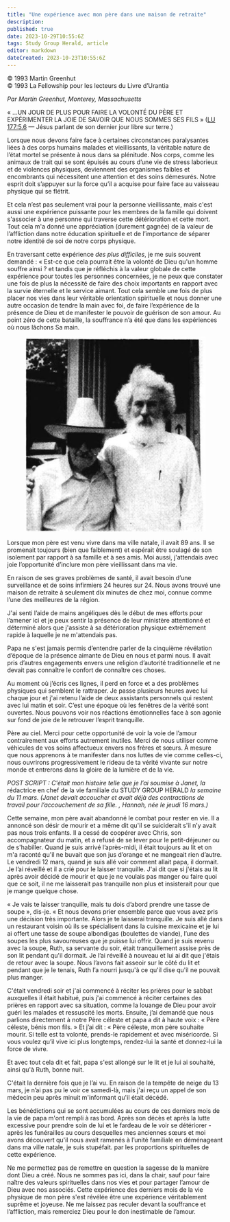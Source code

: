 ```yaml
---
title: "Une expérience avec mon père dans une maison de retraite"
description: 
published: true
date: 2023-10-29T10:55:6Z
tags: Study Group Herald, article
editor: markdown
dateCreated: 2023-10-23T10:55:6Z
---
```


<p class="v-card v-sheet theme--light grey lighten-3 px-2">© 1993 Martin Greenhut<br>© 1993 La Fellowship pour les lecteurs du Livre d’Urantia</p>


_Par Martin Greenhut, Monterey, Massachusetts_

« ...UN JOUR DE PLUS POUR FAIRE LA VOLONTÉ DU PÈRE ET EXPÉRIMENTER LA JOIE DE SAVOIR QUE NOUS SOMMES SES FILS » ([LU 177:5.6](/fr/The_Urantia_Book/177#p5_6) — Jésus parlant de son dernier jour libre sur terre.)

Lorsque nous devons faire face à certaines circonstances paralysantes liées à des corps humains malades et vieillissants, la véritable nature de l’état mortel se présente à nous dans sa plénitude. Nos corps, comme les animaux de trait qui se sont épuisés au cours d’une vie de stress laborieux et de violences physiques, deviennent des organismes faibles et encombrants qui nécessitent une attention et des soins démesurés. Notre esprit doit s’appuyer sur la force qu’il a acquise pour faire face au vaisseau physique qui se flétrit.

Et cela n’est pas seulement vrai pour la personne vieillissante, mais c'est aussi une expérience puissante pour les membres de la famille qui doivent s'associer à une personne qui traverse cette détérioration et cette mort. Tout cela m'a donné une appréciation (durement gagnée) de la valeur de l’affliction dans notre éducation spirituelle et de l’importance de séparer notre identité de soi de notre corps physique.

En traversant cette expérience _des plus difficiles_, je me suis souvent demandé : « Est-ce que cela pourrait être la volonté de Dieu qu'un homme souffre ainsi ? et tandis que je réfléchis à la valeur globale de cette expérience pour toutes les personnes concernées, je ne peux que constater une fois de plus la nécessité de faire des choix importants en rapport avec la survie éternelle et le service aimant. Tout cela semble une fois de plus placer nos vies dans leur véritable orientation spirituelle et nous donner une autre occasion de tendre la main avec foi, de faire l’expérience de la présence de Dieu et de manifester le pouvoir de guérison de son amour. Au point zéro de cette bataille, la souffrance n’a été que dans les expériences où nous lâchons Sa main.

<figure id="Figure_1" class="image urantiapedia image-style-align-right">
<img src="/image/article/Study_Group_Herald/Martin_Greenhut.jpg">
</figure>

Lorsque mon père est venu vivre dans ma ville natale, il avait 89 ans. Il se promenait toujours (bien que faiblement) et espérait être soulagé de son isolement par rapport à sa famille et à ses amis. Moi aussi, j'attendais avec joie l’opportunité d’inclure mon père vieillissant dans ma vie.

En raison de ses graves problèmes de santé, il avait besoin d’une surveillance et de soins infirmiers 24 heures sur 24. Nous avons trouvé une maison de retraite à seulement dix minutes de chez moi, connue comme l’une des meilleures de la région.

J'ai senti l’aide de mains angéliques dès le début de mes efforts pour l’amener ici et je peux sentir la présence de leur ministère attentionné et déterminé alors que j'assiste à sa détérioration physique extrêmement rapide à laquelle je ne m'attendais pas.

Papa ne s'est jamais permis d’entendre parler de la cinquième révélation d’époque de la présence aimante de Dieu en nous et parmi nous. Il avait pris d’autres engagements envers une religion d’autorité traditionnelle et ne devait pas connaître le confort de connaître ces choses.

Au moment où j’écris ces lignes, il perd en force et a des problèmes physiques qui semblent le rattraper. Je passe plusieurs heures avec lui chaque jour et j'ai retenu l’aide de deux assistants personnels qui restent avec lui matin et soir. C’est une époque où les fenêtres de la vérité sont ouvertes. Nous pouvons voir nos réactions émotionnelles face à son agonie sur fond de joie de le retrouver l’esprit tranquille.

Père au ciel. Merci pour cette opportunité de voir la voie de l’amour contrairement aux efforts autrement inutiles. Merci de nous utiliser comme véhicules de vos soins affectueux envers nos frères et sœurs. À mesure que nous apprenons à te manifester dans nos luttes de vie comme celles-ci, nous ouvrirons progressivement le rideau de ta vérité vivante sur notre monde et entrerons dans la gloire de la lumière et de la vie.

_POST SCRIPT : C'était mon histoire telle que je l’ai soumise à Janet, la_ rédactrice en chef de la vie familiale du STUDY GROUP HERALD _la semaine du 11 mars. (Janet devait accoucher et avait déjà des contractions de travail pour l’accouchement de sa fille. , Hannah, née le jeudi 16 mars.)_

Cette semaine, mon père avait abandonné le combat pour rester en vie. Il a annoncé son désir de mourir et a même dit qu'il se suiciderait s'il n’y avait pas nous trois enfants. Il a cessé de coopérer avec Chris, son accompagnateur du matin, et a refusé de se lever pour le petit-déjeuner ou de s'habiller. Quand je suis arrivé l’après-midi, il était toujours au lit et on m'a raconté qu'il ne buvait que son jus d’orange et ne mangeait rien d’autre. Le vendredi 12 mars, quand je suis allé voir comment allait papa, il dormait. Je l’ai réveillé et il a crié pour le laisser tranquille. J'ai dit que si j'étais au lit après avoir décidé de mourir et que je ne voulais pas manger ou faire quoi que ce soit, il ne me laisserait pas tranquille non plus et insisterait pour que je mange quelque chose.

« Je vais te laisser tranquille, mais tu dois d’abord prendre une tasse de soupe », dis-je. « Et nous devons prier ensemble parce que vous avez pris une décision très importante. Alors je te laisserai tranquille. Je suis allé dans un restaurant voisin où ils se spécialisent dans la cuisine mexicaine et je lui ai offert une tasse de soupe albondigas (boulettes de viande), l’une des soupes les plus savoureuses que je puisse lui offrir. Quand je suis revenu avec la soupe, Ruth, sa servante du soir, était tranquillement assise près de son lit pendant qu'il dormait. Je l’ai réveillé à nouveau et lui ai dit que j'étais de retour avec la soupe. Nous l’avons fait asseoir sur le côté du lit et pendant que je le tenais, Ruth l’a nourri jusqu'à ce qu'il dise qu'il ne pouvait plus manger.

C'était vendredi soir et j'ai commencé à réciter les prières pour le sabbat auxquelles il était habitué, puis j'ai commencé à réciter certaines des prières en rapport avec sa situation, comme la louange de Dieu pour avoir guéri les malades et ressuscité les morts. Ensuite, j’ai demandé que nous parlions directement à notre Père céleste et papa a dit à haute voix : « Père céleste, bénis mon fils. » Et j’ai dit : « Père céleste, mon père souhaite mourir. Si telle est ta volonté, prends-le rapidement et avec miséricorde. Si vous voulez qu’il vive ici plus longtemps, rendez-lui la santé et donnez-lui la force de vivre.

Et avec tout cela dit et fait, papa s'est allongé sur le lit et je lui ai souhaité, ainsi qu'à Ruth, bonne nuit.

C'était la dernière fois que je l’ai vu. En raison de la tempête de neige du 13 mars, je n’ai pas pu le voir ce samedi-là, mais j'ai reçu un appel de son médecin peu après minuit m'informant qu'il était décédé.

Les bénédictions qui se sont accumulées au cours de ces derniers mois de la vie de papa m'ont rempli à ras bord. Après son décès et après la lutte excessive pour prendre soin de lui et le fardeau de le voir se détériorer - après les funérailles au cours desquelles mes anciennes sœurs et moi avons découvert qu'il nous avait ramenés à l’unité familiale en déménageant dans ma ville natale, je suis stupéfait. par les proportions spirituelles de cette expérience.

Ne me permettez pas de remettre en question la sagesse de la manière dont Dieu a créé. Nous ne sommes pas ici, dans la chair, sauf pour faire naître des valeurs spirituelles dans nos vies et pour partager l’amour de Dieu avec nos associés. Cette expérience des derniers mois de la vie physique de mon père s'est révélée être une expérience véritablement suprême et joyeuse. Ne me laissez pas reculer devant la souffrance et l’affliction, mais remerciez Dieu pour le don inestimable de l’amour.

<br style="clear:both;"/>

